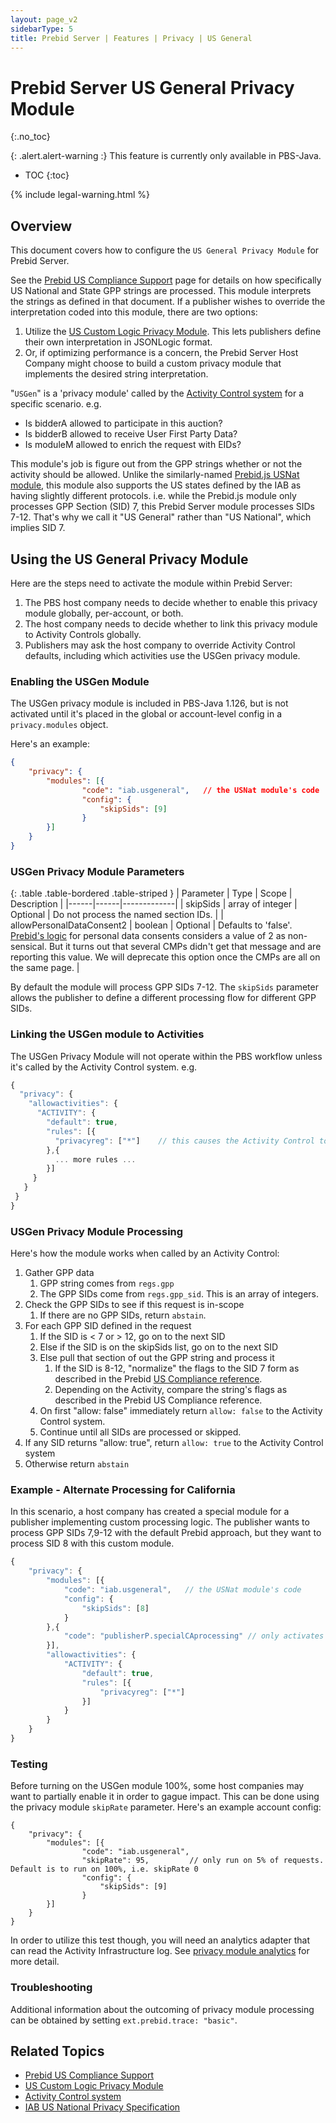 ```yaml
---
layout: page_v2
sidebarType: 5
title: Prebid Server | Features | Privacy | US General
---
```


# Prebid Server US General Privacy Module
{:.no_toc}

{: .alert.alert-warning :}
This feature is currently only available in PBS-Java.

* TOC
{:toc}

{% include legal-warning.html %}

## Overview

This document covers how to configure the `US General Privacy Module` for Prebid Server.

See the [Prebid US Compliance Support](/features/mspa-usnat.html) page for
details on how specifically US National and State GPP strings are processed. This module interprets the strings
as defined in that document. If a publisher wishes to override the interpretation coded into
this module, there are two options:

1. Utilize the [US Custom Logic Privacy Module](/prebid-server/features/pbs-uscustomlogic.html). This lets publishers define their own interpretation in JSONLogic format.
1. Or, if optimizing performance is a concern, the Prebid Server Host Company might choose to build a custom privacy module that implements the desired string interpretation.

"`USGen`" is a 'privacy module' called by the [Activity Control system](/prebid-server/features/pbs-activitycontrols.html) for a specific scenario. e.g.

* Is bidderA allowed to participate in this auction?
* Is bidderB allowed to receive User First Party Data?
* Is moduleM allowed to enrich the request with EIDs?

This module's job is figure out from the GPP strings whether or not the activity should be
allowed. Unlike the similarly-named [Prebid.js USNat module](/dev-docs/modules/gppControl_usnat.html),
this module also supports the US states defined by the IAB as having slightly
different protocols. i.e. while the Prebid.js module only processes GPP Section (SID) 7, this Prebid Server
module processes SIDs 7-12. That's why we call it "US General" rather than "US National",
which implies SID 7.

## Using the US General Privacy Module

Here are the steps need to activate the module within Prebid Server:

1. The PBS host company needs to decide whether to enable this privacy module globally, per-account, or both.
1. The host company needs to decide whether to link this privacy module to Activity Controls globally.
1. Publishers may ask the host company to override Activity Control defaults, including which activities use the USGen privacy module.

### Enabling the USGen Module

The USGen privacy module is included in PBS-Java 1.126, but is not activated until it's placed
in the global or account-level config in a `privacy.modules` object.

Here's an example:

```json
{
    "privacy": {
        "modules": [{
                "code": "iab.usgeneral",   // the USNat module's code
                "config": {
                    "skipSids": [9]
                }
        }]
    }
}
```

### USGen Privacy Module Parameters

{: .table .table-bordered .table-striped }
| Parameter | Type | Scope | Description |
|------|------|-------------|
| skipSids | array of integer | Optional | Do not process the named section IDs. |
| allowPersonalDataConsent2 | boolean | Optional | Defaults to 'false'. [Prebid's logic](/features/mspa-usnat.html) for personal data consents considers a value of 2 as non-sensical. But it turns out that several CMPs didn't get that message and are reporting this value. We will deprecate this option once the CMPs are all on the same page. |

By default the module will process GPP SIDs 7-12. The `skipSids`
parameter allows the publisher to define a different processing flow for different GPP SIDs.

### Linking the USGen module to Activities

The USGen Privacy Module will not operate within the PBS workflow unless it's called by the Activity Control system. e.g.

```javascript
{
  "privacy": {
    "allowactivities": {
      "ACTIVITY": {
        "default": true,
        "rules": [{
          "privacyreg": ["*"]    // this causes the Activity Control to call this module
        },{
          ... more rules ...
        }]
     }
   }
 }
}
```

### USGen Privacy Module Processing

Here's how the module works when called by an Activity Control:

1. Gather GPP data
    1. GPP string comes from `regs.gpp`
    1. The GPP SIDs come from `regs.gpp_sid`. This is an array of integers.
1. Check the GPP SIDs to see if this request is in-scope
    1. If there are no GPP SIDs, return `abstain`.
1. For each GPP SID defined in the request
    1. If the SID is < 7 or > 12, go on to the next SID
    1. Else if the SID is on the skipSids list, go on to the next SID
    1. Else pull that section of out the GPP string and process it
        1. If the SID is 8-12, "normalize" the flags to the SID 7 form as described in the Prebid [US Compliance reference](/features/mspa-usnat.html).
        1. Depending on the Activity, compare the string's flags as described in the Prebid US Compliance reference.
    1. On first "allow: false" immediately return `allow: false` to the Activity Control system.
    1. Continue until all SIDs are processed or skipped.
1. If any SID returns "allow: true", return `allow: true` to the Activity Control system
1. Otherwise return `abstain`

### Example - Alternate Processing for California

In this scenario, a host company has created a special module for a publisher implementing
custom processing logic. The publisher wants to process GPP SIDs 7,9-12 with the default
Prebid approach, but they want to process SID 8 with this custom module.

```javascript
{
    "privacy": {
        "modules": [{
            "code": "iab.usgeneral",   // the USNat module's code
            "config": {
                "skipSids": [8]
            }
        },{
            "code": "publisherP.specialCAprocessing" // only activates for SID 8
        }],
        "allowactivities": {
            "ACTIVITY": {
                "default": true,
                "rules": [{
                    "privacyreg": ["*"]
                }]
            }
        }
    }
}
```

### Testing

Before turning on the USGen module 100%, some host companies may want to partially enable it in order to gague impact. This can be done using the privacy module `skipRate` parameter. Here's an example account config:

```json5
{
    "privacy": {
        "modules": [{
                "code": "iab.usgeneral",
                "skipRate": 95,         // only run on 5% of requests. Default is to run on 100%, i.e. skipRate 0 
                "config": {
                    "skipSids": [9]
                }
        }]
    }
}
```

In order to utilize this test though, you will need an analytics adapter that can read the Activity Infrastructure log. See [privacy module analytics](/prebid-server/developers/add-a-privacy-module-java.html#privacy-trace-log-and-analytics) for more detail.

### Troubleshooting

Additional information about the outcoming of privacy module processing can be obtained by setting `ext.prebid.trace: "basic"`.

## Related Topics

* [Prebid US Compliance Support](/features/mspa-usnat.html)
* [US Custom Logic Privacy Module](/prebid-server/features/pbs-uscustomlogic.html)
* [Activity Control system](/prebid-server/features/pbs-activitycontrols.html)
* [IAB US National Privacy Specification](https://github.com/InteractiveAdvertisingBureau/Global-Privacy-Platform/blob/main/Sections/US-National/IAB%20Privacy%E2%80%99s%20National%20Privacy%20Technical%20Specification.md)
